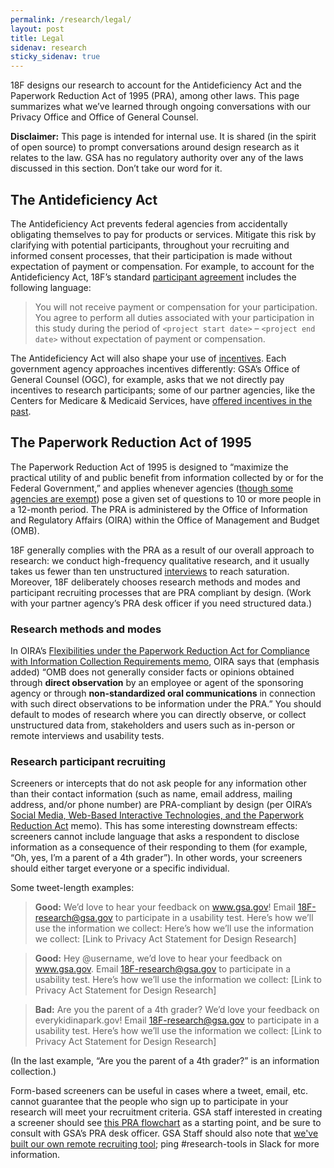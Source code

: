 ```yaml
---
permalink: /research/legal/
layout: post
title: Legal
sidenav: research
sticky_sidenav: true
---
```


18F designs our research to account for the Antideficiency Act and the Paperwork Reduction Act of 1995 (PRA), among other laws. This page summarizes what we’ve learned through ongoing conversations with our Privacy Office and Office of General Counsel.

**Disclaimer:** This page is intended for internal use. It is shared (in the spirit of open source) to prompt conversations around design research as it relates to the law. GSA has no regulatory authority over any of the laws discussed in this section. Don’t take our word for it.

## The Antideficiency Act

The Antideficiency Act prevents federal agencies from accidentally obligating themselves to pay for products or services. Mitigate this risk by clarifying with potential participants, throughout your recruiting and informed consent processes, that their participation is made without expectation of payment or compensation. For example, to account for the Antideficiency Act, 18F’s standard [participant agreement](https://methods.18f.gov/participant-agreement/) includes the following language:

> You will not receive payment or compensation for your participation. You agree to perform all duties associated with your participation in this study during the period of `<project start date>` – `<project end date>` without expectation of payment or compensation.

The Antideficiency Act will also shape your use of [incentives](https://methods.18f.gov/fundamentals/incentives/). Each government agency approaches incentives differently: GSA’s Office of General Counsel (OGC), for example, asks that we not directly pay incentives to research participants; some of our partner agencies, like the Centers for Medicare & Medicaid Services, have [offered incentives in the past](https://www.cms.gov/Medicare/Quality-Initiatives-Patient-Assessment-Instruments/QualityInitiativesGenInfo/Downloads/Consumer-Usability-Testing-in-Five-State-based-Marketplaces.pdf). 

## The Paperwork Reduction Act of 1995

The Paperwork Reduction Act of 1995 is designed to “maximize the practical utility of and public benefit from information collected by or for the Federal Government,” and applies whenever agencies ([though some agencies are exempt](https://www.law.cornell.edu/uscode/text/44/3502)) pose a given set of questions to 10 or more people in a 12-month period. The PRA is administered by the Office of Information and Regulatory Affairs (OIRA) within the Office of Management and Budget (OMB).

18F generally complies with the PRA as a result of our overall approach to research: we conduct high-frequency qualitative research, and it usually takes us fewer than ten unstructured [interviews](https://methods.18f.gov/discover/stakeholder-and-user-interviews/) to reach saturation. Moreover, 18F deliberately chooses research methods and modes and participant recruiting processes that are PRA compliant by design. (Work with your partner agency’s PRA desk officer if you need structured data.)
### Research methods and modes

In OIRA’s [Flexibilities under the Paperwork Reduction Act for Compliance with Information Collection Requirements memo](https://obamawhitehouse.archives.gov/sites/default/files/omb/inforeg/pra_flexibilities_memo_7_22_16_finalI.pdf), OIRA says that (emphasis added) “OMB does not generally consider facts or opinions obtained through **direct observation** by an employee or agent of the sponsoring agency or through **non-standardized oral communications** in connection with such direct observations to be information under the PRA.” You should default to modes of research where you can directly observe, or collect unstructured data from, stakeholders and users such as in-person or remote interviews and usability tests.

### Research participant recruiting

Screeners or intercepts that do not ask people for any information other than their contact information (such as name, email address, mailing address, and/or phone number) are PRA-compliant by design (per OIRA’s [Social Media, Web-Based Interactive Technologies, and the Paperwork Reduction Act](https://obamawhitehouse.archives.gov/sites/default/files/omb/assets/inforeg/SocialMediaGuidance_04072010.pdf) memo). This has some interesting downstream effects: screeners cannot include language that asks a respondent to disclose information as a consequence of their responding to them (for example, “Oh, yes, I’m a parent of a 4th grader”). In other words, your screeners should either target everyone or a specific individual.

Some tweet-length examples:

> **Good:** We’d love to hear your feedback on www.gsa.gov! Email 18F-research@gsa.gov to participate in a usability test. Here’s how we’ll use the information we collect: Here’s how we’ll use the information we collect: [Link to Privacy Act Statement for Design Research]

> **Good:** Hey @username, we’d love to hear your feedback on www.gsa.gov. Email 18F-research@gsa.gov to participate in a usability test. Here’s how we’ll use the information we collect: [Link to Privacy Act Statement for Design Research]

> **Bad:** Are you the parent of a 4th grader? We’d love your feedback on everykidinapark.gov! Email 18F-research@gsa.gov to participate in a usability test. Here’s how we’ll use the information we collect: [Link to Privacy Act Statement for Design Research]

(In the last example, “Are you the parent of a 4th grader?” is an information collection.)

Form-based screeners can be useful in cases where a tweet, email, etc. cannot guarantee that the people who sign up to participate in your research will meet your recruitment criteria. GSA staff interested in creating a screener should see [this PRA flowchart]() as a starting point, and be sure to consult with GSA’s PRA desk officer. GSA Staff should also note that [we've built our own remote recruiting tool](https://18f.gsa.gov/2017/11/08/four-lessons-we-learned-while-building-our-own-design-research-recruiting-tool/); ping #research-tools in Slack for more information.

